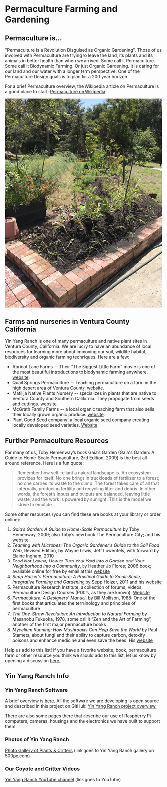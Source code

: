 # Permaculture Farming and Gardening

## Permaculture is...

"Permaculture is a Revolution Disguised as Organic Gardening". Those of us involved with
Permaculture are trying to leave the land, its plants and its animals in better health
than when we arrived. Some call it Permaculture. Some call it Biodynamic Farming. Or
just Organic Gardening. It is caring for our land and our water with a longer term perspective. 
One of the Permaculture Design goals is to plan for a 200 year horizon. 

For a brief Permaculture overview, the Wikipedia article on Permaculture is a
good place to start: [Permaculture on Wikipedia](https://en.wikipedia.org/wiki/Permaculture)

![Newly planted Raised Bed](../images/raised-bed-newly-planted.jpg)

## Farms and nurseries in Ventura County California

Yin Yang Ranch is one of many permaculture and native plant sites in Ventura
County, California. We are lucky to have an abundance of local resources for 
learning more about improving our soil, wildlife habitat, biodiversity and 
organic farming techniques. Here are a few:

- Apricot Lane Farms -- Their "The Biggest Little Farm" movie is one of the most
  beautiful introductions to biodynamic farming anywhere. [website](https://www.apricotlanefarms.com).
- Quail Springs Permaculture -- Teaching permaculture on a farm in the high
  desert area of Ventura County. [website](https://www.quailsprings.org). 
- Matilija Native Plants Nursery -- specializes in plants that are native to 
  Ventura County and Southern California. They propogate from seeds and cuttings. 
  [website](https://www.matilijanursery.com/about/).
- McGrath Family Farms -- a local organic teaching farm that also sells their 
  locally grown organic produce. [website](https://www.storeatmcgrath.com/about). 
- Plant Good Seed company: a local organic seed company creating locally developed seed
  varieties. [Website](https://www.plantgoodseed.com/)

## Further Permaculture Resources

For many of us, Toby Hemenway’s book Gaia’s Garden (Gaia's Garden: A Guide to Home-Scale Permaculture, 2nd Edition, 2009) is the best all-around reference. Here is a fun quote:

> Remember how self-reliant a natural landscape is. An ecosystem provides for itself. No one brings in truckloads of fertilizer to a forest; no one carries its waste to the dump. The forest takes care of all that internally, producing fertility and recycling litter and debris. In other words, the forest’s inputs and outputs are balanced, leaving little waste, and the work is powered by sunlight. This is the model we strive to emulate.

Some other resources (you can find these are books at your library or
order online): 

1. *Gaia’s Garden: A Guide to Home-Scale Permaculture* by Toby Hemenway, 2009; also Toby’s new book The Permaculture City; and his [website](https://tobyhemenway.com/) 
2. *Teaming with Microbes: The Organic Gardener's Guide to the Soil Food Web*, Revised Edition, by Wayne Lewis, Jeff Lowenfels, with forward by Elaine Ingham, 2010
3. *Food Not Lawns, How to Turn Your Yard into a Garden and Your Neighborhood into a Community*, by Heather Jo Flores; 2006 book; available online for free by email 
at this [website](https://www.foodnotlawns.com/book.html) 
4. *Sepp Holzer's Permaculture: A Practical Guide to Small-Scale, Integrative Farming and Gardening* by Sepp Holzer, 2011 and his [website](https://krameterhof.at/en/)
5. Permaculture Research Institute, a collection of forums, videos, Permaculture Design Courses (PDC’s, as they are known). [Website](https://permaculturenews.org/)
6. *Permaculture: A Designers' Manual*, by Bill Mollison, 1988: One of the first books that articulated the terminology and principles of permaculture
7. *The One-Straw Revolution: An Introduction to Natural Farming* by Masanobu Fukuoka, 1978, some call it “Zen and the Art of Farming”, another of the first major permaculture books
8. *Mycelium Running: How Mushrooms Can Help Save the World* by Paul Stamets, about fungi and their ability to capture carbon, detoxify poisons and enhance medicine and even save the bees. His [website](https://www.fungi.com/)

Help us add to this list! If you have a favorite website, book, permaculture 
farm or other resource you think we should add to this list, let us know by
opening a discussion [here.](https://github.com/jeffbass/com-yin-yang-ranch/discussions)

## Yin Yang Ranch Info

### Yin Yang Ranch Software

A brief overview is [here.](../yyr-Software/index.md) All the software we are developing is open source and described in this project on GitHub:
[Yin Yang Ranch project overview.](https://github.com/jeffbass/yin-yang-ranch)

There are also some pages there that describe our use of Raspberry Pi computers,
cameras, housings and the electronics we have built to support them.

### Photos of Yin Yang Ranch

[Photo Gallery of Plants & Critters](https://500px.com/p/jh5fhk5zvk/galleries/yin-yang-ranch-plants-and-critters) (link goes to Yin Yang Ranch gallery on 500px.com)

### Our Coyote and Critter Videos

[Yin Yang Ranch YouTube channel](https://youtube.com/@yinyangranch-h1p?si=e-VBOir_jqmnMndN) (link goes to YouTube)
